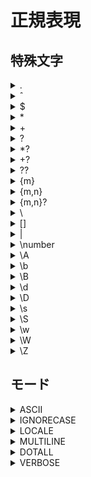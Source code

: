# 正規表現

## 特殊文字


<details><summary>&period;</summary>

### &period;

`.`はデフォルトで改行以外の任意の文字にマッチします。

`DOTALL`フラグが指定されていれば改行も含むすべての文字にマッチします。


```
.
```

</details>

<details><summary>&circ;</summary>

### &circ;

文字列の先頭にマッチし、`MULTILINE`モードでは各改行の直後にマッチします。

```
^
```

</details>

<details><summary>&dollar;</summary>

### &dollar;

文字列の末尾、あるは文字列の末尾の改行の直前にマッチし、

`MULTILINE`モードでは各改行の直後にもマッチします。

```
$
```

</details>

<details><summary>&ast;</summary>

### &ast;

直前の正規表現を0回以上、できるだけ多く繰り返したものにマッチします。

貪欲マッチします。

```
*
```

</details>

<details><summary>&plus;</summary>

### &plus;

直前の正規表現を1回以上繰り返したものにマッチします。

貪欲マッチします。

```
+
```

</details>

<details><summary>&quest;</summary>

### &quest;

直前の正規表現を0回、または1回繰り返したものにマッチします。

貪欲マッチします。

```
?
```

</details>

<details><summary>&ast;&quest;</summary>

### &ast;&quest;

直前の正規表現を0回以上繰り返したものに非貪欲にマッチします。

```
*?
```

</details>

<details><summary>&plus;&quest;</summary>

### &plus;&quest;

直前の正規表現に1回以上繰り返したものに非貪欲にマッチします。

```
+?
```

</details>

<details><summary>&quest;&quest;</summary>

### &quest;&quest;

直前の正規表現に0回もしくは1回繰り返すものに非貪欲マッチします。

```
??
```

</details>

<details><summary>&lbrace;m&rbrace;</summary>

### &lbrace;m&rbrace;

直前の正規表現をm回数繰り返したものにマッチします。

```
{m}
```

</details>

<details><summary>&lbrace;m,n&rbrace;</summary>

### &lbrace;m,n&rbrace;

直前の正規表現をm回からn回、できるだけ多く繰り返したものにマッチします。

貪欲マッチします。`m`もしくは`n`を省略できます。

```
{m,n}
```

#### 例

<details><summary>aを3回以上</summary>

##### aを3回以上

```
a{3,}
```

</details>

</details>

<details><summary>&lbrace;m,n&rbrace;&quest;</summary>


直前の正規表現をm回からn回繰り返したものに非貪欲にマッチします。

`m`もしくは`n`を省略できます。

```
{m,n}?
```

</details>

<details><summary>&bsol;</summary>

### &bsol;

特殊文字をエスケープ、もしくは特殊シーケンスを合図します。

```
\
```

</details>

<details><summary>&lbrack;&rbrack;</summary>

### &lbrack;&rbrack;

文字の集合を指定するのに使用します。

集合の中では特殊文字は特殊な意味を失いますが、

`[`や`-`はバックスラッシュでエスケープするか、

先頭に配置する必要あります。

将来的に入れ子のサポートがされる予定で、

その場合、エスケープしなければいけなくなる記号もでてきます。

`\w`や`\S`のような文字クラスも集合のなかで受理されますが、

それにマッチする文字は`ASCII`や`LOCALE`モードが湯行であるかに依存します。

```
[]
```

#### 例

<details><summary>a, m, kのいずれかにマッチさせる。</summary>

##### a, m, kのいずれかにマッチさせる。

```
[amk]
```

</details>

<details><summary>範囲を指定する。</summary>

##### 範囲を指定する。

```
[a-z]  // あらゆる小文字とマッチする。
[0-5][0-9]  // 00から59までとマッチする。
[0-9A-Fa-f]  // 任意の16進数にマッチする。
```

</details>

</details>

<details><summary>&vert;</summary>

### &vert;

AとBを任意の正規表現として`A|B`はAとBのいずれかにマッチする表現を

作成します。この方法で複数の正規表現を`|`で区切り、分離できます。

分離された正規表現は左から右へ順に試されます。

```
|
```

</details>

<details><summary>&bsol;number</summary>

### &bsol;number

指定した番号のグループにマッチします。

```
\number
```

#### 備考

<details><summary>連続しない</summary>

'(.+)\1`は`the the`にマッチしますが`thethe`にはマッチしません。

</details>

</details>

<details><summary>&bsol;A</summary>

### &bsol;A

文字列の先頭にマッチします。

```
\A
```

</details>

<details><summary>&bsol;b</summary>

### &bsol;b

単語の先頭、もしくは末尾である空文字にマッチします。

形式的には`\w, \W`の境界線として定義されます。

`locale`モードならば、その言語の境界線として定義されます。

```
\b
```

#### 例

<details><summary>foo</summary>

`\bfoo\b`は`'foo`や`foo.`や`(foo)`、`bar foo baz`にマッチしますが、

`foobar`や`foo3`にはマッチしません。

</details>

</details>

<details><summary>&bsol;B</summary>

### &bsol;B

単語の先頭もしくは末尾でないから文字にマッチします。

```
\B
```

#### 例

<details><summary>py</summary>

`py\B`は`python`や`py3`や`py2`にはマッチしますが、

`py`、`py.`、`py!`にはマッチしません。

</details>

</details>

<details><summary>&bsol;d</summary>

### &bsol;d

`unicode`モードなら任意の10進数数字、

`ASCII`モードなら`[0-9]`と等価です。

```
\d
```

</details>

<details><summary>&bsol;D</summary>

### &bsol;d

`unicode`モードなら任意の10進数数字でない文字、

`ASCII`モードなら`[^0-9]`と等価です。

```
\D
```

</details>

<details><summary>&bsol;s</summary>

### &bsol;s

空白文字にマッチします。`[\t\n\r\f\v]`と同義です。

```

```

</details>

<details><summary>&bsol;S</summary>

### &bsol;S

空白文字でない文字にマッチします。`[^\t\n\r\f\v]`と同義です。

```
\S
```

</details>

<details><summary>&bsol;w</summary>

### &bsol;w

`Unicode`モードなら単語文字にマッチします。

`ASCII`なら`[a-zA-Z0-9_]`と同義です。

```
\w
```

</details>

<details><summary>&bsol;W</summary>

### &bsol;W

単語文字ではない任意の文字にマッチします。

`ASCII`モードなら`[^a-zA-Z0-9]`と等価です。

</details>

<details><summary>&bsol;Z</summary>

### &bsol;Z

文字列の末尾にマッチします。

```
\Z
```

</details>

## モード

<details><summary>ASCII</summary>

### ASCII

`\w, \W, \b, \B, \d, \D, \s, \S`に完全な`Unicode`マッチングではなく、

`ASCII`限定マッチングをおこないます。

</details>

<details><summary>IGNORECASE</summary>

### IGNORECASE

大文字、小文字を区別しないマッチングをおこないます。

</details>

<details><summary>LOCALE</summary>

### LOCALE

現在のロケールに合わせたマッチングをおこないます。

</details>

<details><summary>MULTILINE</summary>

### MULTILINE

`^`は文字列の銭湯で、及び各行の先頭でマッチします。

`$`は文字列の末尾、及び各行の末尾でマッチします。

</details>

<details><summary>DOTALL</summary>

### DOTALL

`.`が家業を含むあらゆる文字にマッチします。

</details>

<details><summary>VERBOSE</summary>

正規表現にコメントを加えることができ、見た目をよくできます。

これは複数行の正規表現に有効で、`#`の右側がコメントとして

無視されます。

</details>


